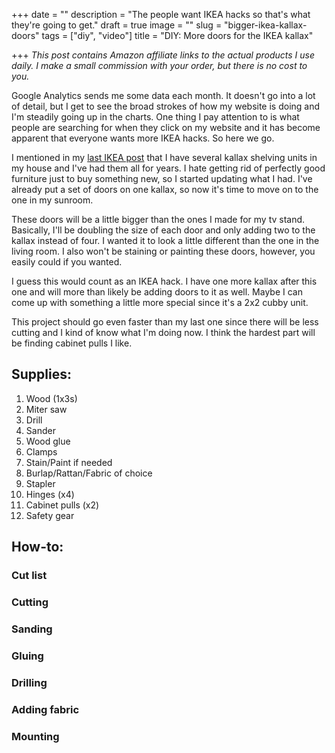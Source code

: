 +++
date = ""
description = "The people want IKEA hacks so that's what they're going to get."
draft = true
image = ""
slug = "bigger-ikea-kallax-doors"
tags = ["diy", "video"]
title = "DIY: More doors for the IKEA kallax"

+++
_This post contains Amazon affiliate links to the actual products I use daily. I make a small commission with your order, but there is no cost to you._

Google Analytics sends me some data each month. It doesn't go into a lot of detail, but I get to see the broad strokes of how my website is doing and I'm steadily going up in the charts. One thing I pay attention to is what people are searching for when they click on my website and it has become apparent that everyone wants more IKEA hacks. So here we go.

I mentioned in my [last IKEA post](https://craftycody.com/crafts/doors-ikea-kallax/) that I have several kallax shelving units in my house and I've had them all for years. I hate getting rid of perfectly good furniture just to buy something new, so I started updating what I had. I've already put a set of doors on one kallax, so now it's time to move on to the one in my sunroom.

These doors will be a little bigger than the ones I made for my tv stand. Basically, I'll be doubling the size of each door and only adding two to the kallax instead of four. I wanted it to look a little different than the one in the living room. I also won't be staining or painting these doors, however, you easily could if you wanted.

I guess this would count as an IKEA hack. I have one more kallax after this one and will more than likely be adding doors to it as well. Maybe I can come up with something a little more special since it's a 2x2 cubby unit.

This project should go even faster than my last one since there will be less cutting and I kind of know what I'm doing now. I think the hardest part will be finding cabinet pulls I like.

## Supplies:

 1. Wood (1x3s)
 2. Miter saw
 3. Drill
 4. Sander
 5. Wood glue
 6. Clamps
 7. Stain/Paint if needed
 8. Burlap/Rattan/Fabric of choice
 9. Stapler
10. Hinges (x4)
11. Cabinet pulls (x2)
12. Safety gear

## How-to:

### Cut list

### Cutting

### Sanding

### Gluing

### Drilling

### Adding fabric

### Mounting